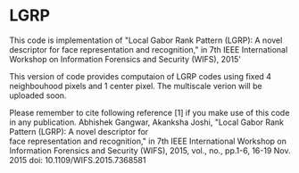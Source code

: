 # LGRP
This code is implementation of  "Local Gabor Rank Pattern (LGRP): A novel descriptor for face representation and recognition," in 7th IEEE International Workshop on Information Forensics and Security (WIFS), 2015'

This version of code provides computaion of LGRP codes using fixed 4 neighbouhood pixels and 1 center pixel.
The multiscale verion will be uploaded soon.

Please remember to cite following reference [1] if you make use of this code in any publication. Abhishek Gangwar,  Akanksha Joshi, "Local Gabor Rank Pattern (LGRP): A novel descriptor for  
face representation and recognition," in 7th IEEE International Workshop on Information Forensics and Security (WIFS), 2015, vol., no., pp.1-6, 16-19 Nov. 2015 
doi: 10.1109/WIFS.2015.7368581
